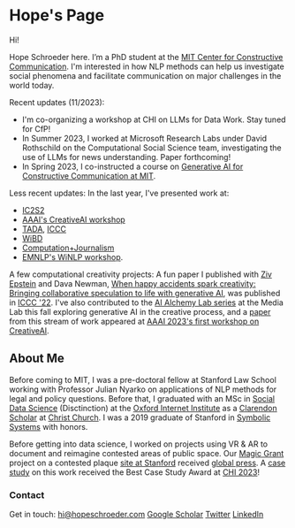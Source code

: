 # Hope's Page

Hi!

Hope Schroeder here. I’m a PhD student at the [MIT Center for Constructive Communication](https://www.ccc.mit.edu/). I'm interested in how NLP methods can help us investigate social phenomena and facilitate communication on major challenges in the world today. 

Recent updates (11/2023):
* I'm co-organizing a workshop at CHI on LLMs for Data Work. Stay tuned for CfP!
* In Summer 2023, I worked at Microsoft Research Labs under David Rothschild on the Computational Social Science team, investigating the use of LLMs for news understanding. Paper forthcoming!
* In Spring 2023, I co-instructed a course on [Generative AI for Constructive Communication at MIT](https://ai4comm.media.mit.edu/).

Less recent updates:
In the last year, I've presented work at:
* [IC2S2](https://iscss.org/ic2s2/conference/)
* [AAAI's CreativeAI workshop](https://creativeai-ws.github.io/)
* [TADA](https://tada2022.org/), [ICCC](https://computationalcreativity.net/iccc22/)
* [WiBD](https://www.wibd.ch/)
* [Computation+Journalism](https://cj2022.brown.columbia.edu/)
* [EMNLP's WiNLP workshop](https://www.winlp.org/).

A few computational creativity projects: 
A fun paper I published with [Ziv Epstein](http://zive.info/) and Dava Newman, [When happy accidents spark creativity: Bringing collaborative speculation to life with generative AI](https://arxiv.org/abs/2206.00533), was published in [ICCC '22](http://computationalcreativity.net/iccc22/). I've also contributed to the [AI Alchemy Lab series](http://aialchemy.media.mit.edu/) at the Media Lab this fall exploring generative AI in the creative process, and a [paper](https://openreview.net/pdf?id=wm0WZPnhTC) from this stream of work appeared at [AAAI 2023's first workshop on CreativeAI](https://creativeai-ws.github.io/). 

## About Me
Before coming to MIT, I was a pre-doctoral fellow at Stanford Law School working with Professor Julian Nyarko on applications of NLP methods for legal and policy questions. Before that, I graduated with an MSc in [Social Data Science](https://www.oii.ox.ac.uk/study/msc-in-social-data-science/) (Disctinction) at the [Oxford Internet Institute](https://www.oii.ox.ac.uk/) as a [Clarendon Scholar](http://www.ox.ac.uk/clarendon) at [Christ Church](https://www.chch.ox.ac.uk/). I was a 2019 graduate of Stanford in [Symbolic Systems](https://symsys.stanford.edu/) with honors. 

Before getting into data science, I worked on projects using VR & AR to document and reimagine contested areas of public space. Our [Magic Grant](https://brown.columbia.edu/propose/) project on a contested plaque [site at Stanford](https://www.dearvisitor.app/) received [global press](https://www.dearvisitor.app/press). A [case study](https://arxiv.org/abs/2302.02050) on this work received the Best Case Study Award at [CHI 2023](https://chi2023.acm.org/)!

### Contact
Get in touch: hi@hopeschroeder.com
[Google Scholar](https://scholar.google.com/citations?user=-UKCJTAAAAAJ&hl=en)
[Twitter](https://twitter.com/Schropes)
[LinkedIn](https://www.linkedin.com/in/hopeschroeder/)


